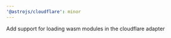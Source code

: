 ```yaml
---
'@astrojs/cloudflare': minor
---
```


Add support for loading wasm modules in the cloudflare adapter
